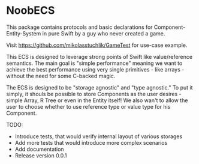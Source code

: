# NoobECS

This package contains protocols and basic declarations for Component-Entity-System in pure Swift by a guy who never created a game.

Visit https://github.com/mikolasstuchlik/GameTest for use-case example.
 
This ECS is designed to leverage strong points of Swift like value/reference semantics. The main goal is "simple performance" meaning we want to achieve the best performance using very single primitives - like arrays - without the need for some C-backed magic.

The ECS is designed to be "storage agnostic" and "type agnostic." To put it simply, it shouls be possible to store Components as the user desires - simple Array, R Tree or even in the Entity itself! We also wan't to allow the user to choose whether to use reference type or value type for his Component.

TODO:
 - Introduce tests, that would verify internal layout of various storages
 - Add more tests that would introduce more complex scenarios
 - Add documentation
 - Release version 0.0.1

